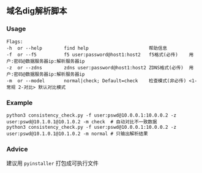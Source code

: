 ## 域名dig解析脚本

### Usage

```
Flags:
-h  or --help        find help                      帮助信息
-f  or --f5          f5 user:password@host1:host2   f5格式(必传)    用户:密码@数据服务器ip:解析服务器ip
-z  or --zdns        zdns user:password@host1:host2 ZDNS格式(必传)  用户:密码@数据服务器ip:解析服务器ip
-m  or --model       normal|check; Default=check    检查模式(非必传) <1-常规 2-对比> 默认对比模式
```

### Example

```shell
python3 consistency_check.py -f user:pswd@10.0.0.1:10.0.0.2 -z user:pswd@10.1.0.1@10.1.0.2 -m check  # 自动对比不一致数据
python3 consistency_check.py -f user:pswd@10.0.0.1:10.0.0.2 -z user:pswd@10.1.0.1@10.1.0.2 -m normal # 只输出解析结果
```

### Advice

建议用 `pyinstaller` 打包成可执行文件

